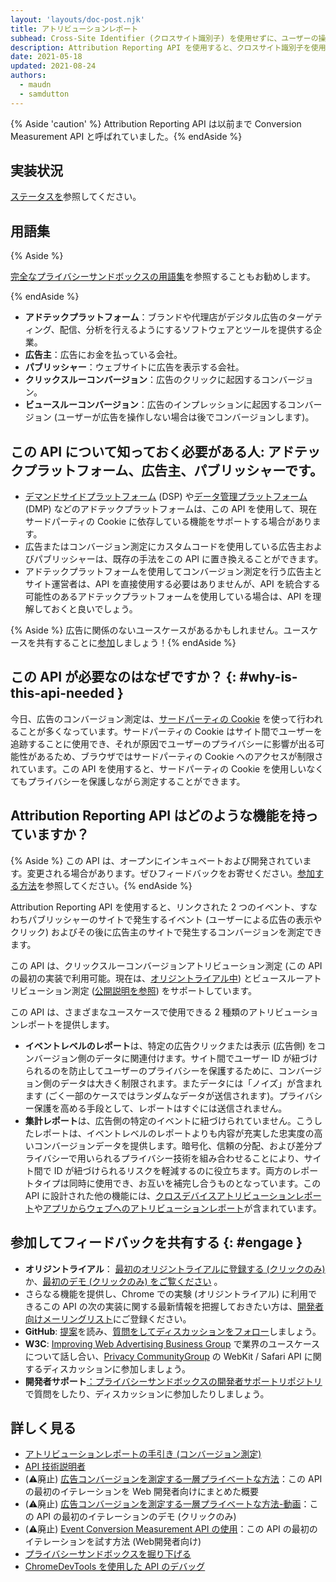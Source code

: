 ```yaml
---
layout: 'layouts/doc-post.njk'
title: アトリビューションレポート
subhead: Cross-Site Identifier (クロスサイト識別子) を使用せずに、ユーザーの操作 ( 広告のクリックや表示など) がコンバージョンにつながるタイミングを測定します。
description: Attribution Reporting API を使用すると、クロスサイト識別子を使用しなくてもユーザーの操作 (広告のクリックや表示など) がコンバージョンにつながるタイミングを測定できます。
date: 2021-05-18
updated: 2021-08-24
authors:
  - maudn
  - samdutton
---
```


{% Aside 'caution' %} Attribution Reporting API は以前まで Conversion Measurement API と呼ばれていました。{% endAside %}

## 実装状況

[ステータスを](/docs/privacy-sandbox/attribution-reporting-introduction/#status)参照してください。

## 用語集

{% Aside %}

[完全なプライバシーサンドボックスの用語集](/docs/privacy-sandbox/glossary/)を参照することもお勧めします。

{% endAside %}

- **アドテックプラットフォーム**：ブランドや代理店がデジタル広告のターゲティング、配信、分析を行えるようにするソフトウェアとツールを提供する企業。
- **広告主**：広告にお金を払っている会社。
- **パブリッシャー**：ウェブサイトに広告を表示する会社。
- **クリックスルーコンバージョン**：広告のクリックに起因するコンバージョン。
- **ビュースルーコンバージョン**：広告のインプレッションに起因するコンバージョン (ユーザーが広告を操作しない場合は後でコンバージョンします)。

## この API について知っておく必要がある人: アドテックプラットフォーム、広告主、パブリッシャーです。

- [デマンドサイドプラットフォーム](https://en.wikipedia.org/wiki/Demand-side_platform) (DSP) や[データ管理プラットフォーム](https://en.wikipedia.org/wiki/Data_management_platform) (DMP) などのアドテックプラットフォームは、この API を使用して、現在サードパーティの Cookie に依存している機能をサポートする場合があります。
- 広告またはコンバージョン測定にカスタムコードを使用している広告主およびパブリッシャーは、既存の手法をこの API に置き換えることができます。
- アドテックプラットフォームを使用してコンバージョン測定を行う広告主とサイト運営者は、API を直接使用する必要はありませんが、API を統合する可能性のあるアドテックプラットフォームを使用している場合は、API を理解しておくと良いでしょう。

{% Aside %} 広告に関係のないユースケースがあるかもしれません。ユースケースを共有することに[参加](#engage)しましょう！{% endAside %}

## この API が必要なのはなぜですか？ {: #why-is-this-api-needed }

今日、広告のコンバージョン測定は、[サードパーティの Cookie](https://developer.mozilla.org/en-US/docs/Web/HTTP/Cookies#Third-party_cookies) を使って行われることが多くなっています。サードパーティの Cookie はサイト間でユーザーを追跡することに使用でき、それが原因でユーザーのプライバシーに影響が出る可能性があるため、ブラウザではサードパーティの Cookie へのアクセスが制限されています。この API を使用すると、サードパーティの Cookie を使用しいなくてもプライバシーを保護しながら測定することができます。

## Attribution Reporting API はどのような機能を持っていますか？

{% Aside %} この API は、オープンにインキュベートおよび開発されています。変更される場合があります。ぜひフィードバックをお寄せください。[参加する方法](#engage)を参照してください。{% endAside %}

Attribution Reporting API を使用すると、リンクされた 2 つのイベント、すなわちパブリッシャーのサイトで発生するイベント (ユーザーによる広告の表示やクリック) およびその後に広告主のサイトで発生するコンバージョンを測定できます。

この API は、クリックスルーコンバージョンアトリビューション測定 (この API の最初の実装で利用可能。現在は、[オリジントライアル中](https://web.dev/conversion-measurement/#browser-support)) とビュースルーアトリビューション測定 ([公開説明を参照](https://github.com/WICG/conversion-measurement-api/blob/main/event_attribution_reporting_views.md)) をサポートしています。

この API は、さまざまなユースケースで使用できる 2 種類のアトリビューションレポートを提供します。

- **イベントレベルのレポート**は、特定の広告クリックまたは表示 (広告側) をコンバージョン側のデータに関連付けます。サイト間でユーザー ID が紐づけられるのを防止してユーザーのプライバシーを保護するために、コンバージョン側のデータは大きく制限されます。またデータには「ノイズ」が含まれます (ごく一部のケースではランダムなデータが送信されます)。プライバシー保護を高める手段として、レポートはすぐには送信されません。
- **集計レポート**は、広告側の特定のイベントに紐づけられていません。こうしたレポートは、イベントレベルのレポートよりも内容が充実した忠実度の高いコンバージョンデータを提供します。暗号化、信頼の分配、および差分プライバシーで用いられるプライバシー技術を組み合わせることにより、サイト間で ID が紐づけられるリスクを軽減するのに役立ちます。両方のレポートタイプは同時に使用でき、お互いを補完し合うものとなっています。この API に設計された他の機能には、[クロスデバイスアトリビューションレポート](https://github.com/WICG/conversion-measurement-api/blob/main/cross_device.md)や[アプリからウェブへのアトリビューションレポート](https://github.com/WICG/conversion-measurement-api/blob/main/app_to_web.md)が含まれています。

## 参加してフィードバックを共有する {: #engage }

- **オリジントライアル**： [最初のオリジントライアルに登録する (クリックのみ)](https://developer.chrome.com/origintrials/#/view_trial/3411476717733150721) か、[最初のデモ (クリックのみ) をご覧ください](https://goo.gle/demo-event-level-conversion-measurement-api) 。
- さらなる機能を提供し、Chrome での実験 (オリジントライアル) に利用できるこの API の次の実装に関する最新情報を把握しておきたい方は、[開発者向けメーリングリスト](https://groups.google.com/u/1/a/chromium.org/g/attribution-reporting-api-dev)にご登録ください。
- **GitHub**: [提案](https://github.com/WICG/conversion-measurement-api/)を読み、[質問をしてディスカッションをフォロー](https://github.com/WICG/conversion-measurement-api/issues)しましょう。
- **W3C**: [Improving Web Advertising Business Group](https://www.w3.org/community/web-adv/participants) で業界のユースケースについて話し合い、[Privacy CommunityGroup](https://www.w3.org/community/privacycg/) の WebKit / Safari API に関するディスカッションに参加しましょう。
- **開発者サポート**[：プライバシーサンドボックスの開発者サポートリポジトリ](https://github.com/GoogleChromeLabs/privacy-sandbox-dev-support)で質問をしたり、ディスカッションに参加したりしましょう。

## 詳しく見る

- [アトリビューションレポートの手引き (コンバージョン測定) ](/docs/privacy-sandbox/attribution-reporting-introduction)
- [API 技術説明者](https://github.com/WICG/conversion-measurement-api/)
- (⚠️廃止) [広告コンバージョンを測定する一層プライベートな方法](https://web.dev/conversion-measurement/)：この API の最初のイテレーションを Web 開発者向けにまとめた概要
- (⚠️廃止) [広告コンバージョンを測定する一層プライベートな方法-動画](https://www.youtube.com/watch?v=jcDfOoWwZcM)：この API の最初のイテレーションのデモ (クリックのみ)
- (⚠️廃止) [Event Conversion Measurement API の使用](https://web.dev/using-conversion-measurement/)：この API の最初のイテレーションを試す方法 (Web開発者向け)
- [プライバシーサンドボックスを掘り下げる](https://web.dev/digging-into-the-privacy-sandbox)
- [ChromeDevTools を使用した API のデバッグ](/blog/new-in-devtools-93/#attribution-reporting)
